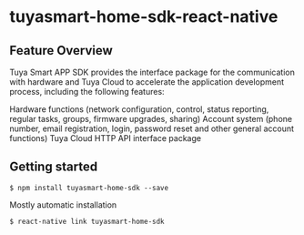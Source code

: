 # tuyasmart-home-sdk-react-native

## Feature Overview

Tuya Smart APP SDK provides the interface package for the communication with hardware and Tuya Cloud to accelerate the application development process, including the following features:

Hardware functions (network configuration, control, status reporting, regular tasks, groups, firmware upgrades, sharing)
Account system (phone number, email registration, login, password reset and other general account functions)
Tuya Cloud HTTP API interface package

## Getting started

`$ npm install tuyasmart-home-sdk --save`

Mostly automatic installation

`$ react-native link tuyasmart-home-sdk`


